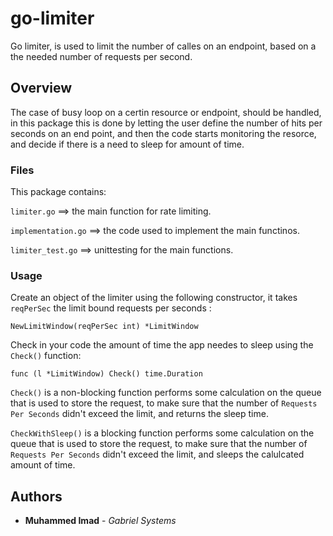 # go-limiter
Go limiter, is used to limit the number of calles on an endpoint, based on a the needed number of requests per second.

## Overview
The case of busy loop on a certin resource or endpoint, should be handled, in this package this is done by letting the user define the number of hits per seconds on an end point, and then the code starts monitoring the resorce, and decide if there is a need to sleep for amount of time.
### Files
This package contains:

```limiter.go``` ==> the main function for rate limiting.

```implementation.go``` ==> the code used to implement the main functinos.

```limiter_test.go``` ==> unittesting for the main functions.

### Usage

Create an object of the limiter using the following constructor,
it takes ```reqPerSec``` the limit bound requests per seconds :

```
NewLimitWindow(reqPerSec int) *LimitWindow 
```

Check in your code the amount of time the app needes to sleep using the  ```Check()``` function:

```
func (l *LimitWindow) Check() time.Duration
```
```Check()``` is a non-blocking function performs some calculation on the queue that is used to store the request, to make sure that the number of   ```Requests Per Seconds``` didn't exceed the limit, and returns the sleep time.

```CheckWithSleep()``` is a blocking function performs some calculation on the queue that is used to store the request, to make sure that the number of   ```Requests Per Seconds``` didn't exceed the limit, and sleeps the calulcated amount of  time.

## Authors

* **Muhammed Imad** - *Gabriel Systems* 
